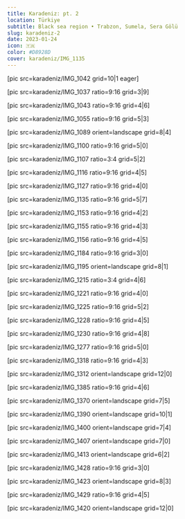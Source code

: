 ```yaml
---
title: Karadeniz: pt. 2
location: Türkiye
subtitle: Black sea region • Trabzon, Sumela, Sera Gölü
slug: karadeniz-2
date: 2023-01-24
icon: 🇹🇷
color: #D8928D
cover: karadeniz/IMG_1135
---
```


[pic src=karadeniz/IMG_1042 grid=10|1 eager]

[pic src=karadeniz/IMG_1037 ratio=9:16 grid=3|9]

[pic src=karadeniz/IMG_1043 ratio=9:16 grid=4|6]

[pic src=karadeniz/IMG_1055 ratio=9:16 grid=5|3]

[pic src=karadeniz/IMG_1089 orient=landscape grid=8|4]

[pic src=karadeniz/IMG_1100 ratio=9:16 grid=5|0]

[pic src=karadeniz/IMG_1107 ratio=3:4 grid=5|2]

[pic src=karadeniz/IMG_1116 ratio=9:16 grid=4|5]

[pic src=karadeniz/IMG_1127 ratio=9:16 grid=4|0]

[pic src=karadeniz/IMG_1135 ratio=9:16 grid=5|7]

[pic src=karadeniz/IMG_1153 ratio=9:16 grid=4|2]

[pic src=karadeniz/IMG_1155 ratio=9:16 grid=4|3]

[pic src=karadeniz/IMG_1156 ratio=9:16 grid=4|5]

[pic src=karadeniz/IMG_1184 ratio=9:16 grid=3|0]

[pic src=karadeniz/IMG_1195 orient=landscape grid=8|1]

[pic src=karadeniz/IMG_1215 ratio=3:4 grid=4|6]

[pic src=karadeniz/IMG_1221 ratio=9:16 grid=4|0]

[pic src=karadeniz/IMG_1225 ratio=9:16 grid=5|2]

[pic src=karadeniz/IMG_1228 ratio=9:16 grid=4|5]

[pic src=karadeniz/IMG_1230 ratio=9:16 grid=4|8]

[pic src=karadeniz/IMG_1277 ratio=9:16 grid=5|0]

[pic src=karadeniz/IMG_1318 ratio=9:16 grid=4|3]

[pic src=karadeniz/IMG_1312 orient=landscape grid=12|0]

[pic src=karadeniz/IMG_1385 ratio=9:16 grid=4|6]

[pic src=karadeniz/IMG_1370 orient=landscape grid=7|5]

[pic src=karadeniz/IMG_1390 orient=landscape grid=10|1]

[pic src=karadeniz/IMG_1400 orient=landscape grid=7|4]

[pic src=karadeniz/IMG_1407 orient=landscape grid=7|0]

[pic src=karadeniz/IMG_1413 orient=landscape grid=6|2]

[pic src=karadeniz/IMG_1428 ratio=9:16 grid=3|0]

[pic src=karadeniz/IMG_1423 orient=landscape grid=8|3]

[pic src=karadeniz/IMG_1429 ratio=9:16 grid=4|5]

[pic src=karadeniz/IMG_1420 orient=landscape grid=12|0]
